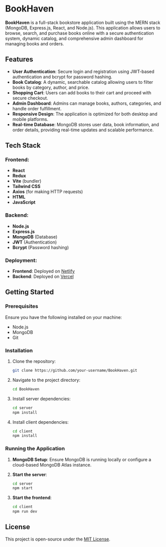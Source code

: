 # BookHaven

**BookHaven** is a full-stack bookstore application built using the MERN stack (MongoDB, Express.js, React, and Node.js). This application allows users to browse, search, and purchase books online with a secure authentication system, dynamic catalog, and comprehensive admin dashboard for managing books and orders.

## Features

- **User Authentication**: Secure login and registration using JWT-based authentication and bcrypt for password hashing.
- **Book Catalog**: A dynamic, searchable catalog allowing users to filter books by category, author, and price.
- **Shopping Cart**: Users can add books to their cart and proceed with secure checkout.
- **Admin Dashboard**: Admins can manage books, authors, categories, and handle order fulfillment.
- **Responsive Design**: The application is optimized for both desktop and mobile platforms.
- **Real-time Database**: MongoDB stores user data, book information, and order details, providing real-time updates and scalable performance.

## Tech Stack

### Frontend:
- **React**
- **Redux**
- **Vite** (bundler)
- **Tailwind CSS**
- **Axios** (for making HTTP requests)
- **HTML**
- **JavaScript**

### Backend:
- **Node.js**
- **Express.js**
- **MongoDB** (Database)
- **JWT** (Authentication)
- **Bcrypt** (Password hashing)

### Deployment:
- **Frontend**: Deployed on [Netlify](https://www.netlify.com/)
- **Backend**: Deployed on [Vercel](https://vercel.com/)

## Getting Started

### Prerequisites

Ensure you have the following installed on your machine:
- Node.js
- MongoDB
- Git

### Installation

1. Clone the repository:
   ```bash
   git clone https://github.com/your-username/BookHaven.git
   ```

2. Navigate to the project directory:
   ```bash
   cd BookHaven
   ```

3. Install server dependencies:
   ```bash
   cd server
   npm install
   ```

4. Install client dependencies:
   ```bash
   cd client
   npm install
   ```

### Running the Application

1. **MongoDB Setup**: Ensure MongoDB is running locally or configure a cloud-based MongoDB Atlas instance.

2. **Start the server**:
   ```bash
   cd server
   npm start
   ```

3. **Start the frontend**:
   ```bash
   cd client
   npm run dev
   ```

## License

This project is open-source under the [MIT License](LICENSE).
